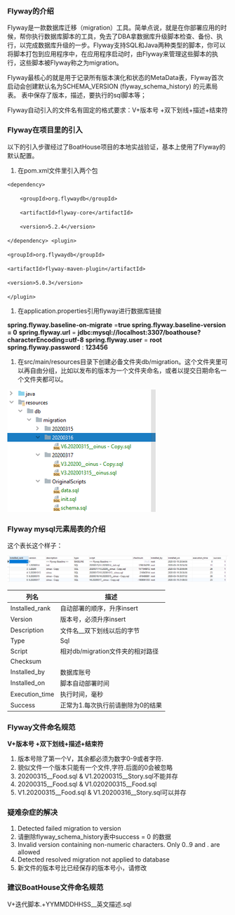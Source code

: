### Flyway的介绍

Flyway是一款数据库迁移（migration）工具。简单点说，就是在你部署应用的时候，帮你执行数据库脚本的工具，免去了DBA拿数据库升级脚本检查、备份、执行，以完成数据库升级的一步。Flyway支持SQL和Java两种类型的脚本，你可以将脚本打包到应用程序中，在应用程序启动时，由Flyway来管理这些脚本的执行，这些脚本被Flyway称之为migration。

Flyway最核心的就是用于记录所有版本演化和状态的MetaData表，Flyway首次启动会创建默认名为SCHEMA\_VERSION (flyway\_schema\_history) 的元素局表。 表中保存了版本，描述，要执行的sql脚本等；

Flyway自动引入的文件名有固定的格式要求：V+版本号 +双下划线+描述+结束符

### Flyway在项目里的引入

以下的引入步骤经过了BoatHouse项目的本地实战验证，基本上使用了Flyway的默认配置。

1. 在pom.xml文件里引入两个包

``` 
<dependency>

    <groupId>org.flywaydb</groupId>

    <artifactId>flyway-core</artifactId>

    <version>5.2.4</version>

</dependency> <plugin>

<groupId>org.flywaydb</groupId>

<artifactId>flyway-maven-plugin</artifactId>

<version>5.0.3</version>

</plugin>
```

1. 在application.properties引用flyway进行数据库链接

**spring.flyway.baseline-on-migrate** =**true
spring.flyway.baseline-version **=** 0**
**spring.flyway.url** = **jdbc:mysql://localhost:3307/boathouse?characterEncoding=utf-8**
**spring.flyway.user** = **root**
**spring.flyway.password** : **123456**

1. 在src/main/resources目录下创建必备文件夹db/migration。这个文件夹里可以再自由分组，比如以发布的版本为一个文件夹命名，或者以提交日期命名一个文件夹都可以。

![](../images/flyway1.png)
 
### Flyway mysql元素局表的介绍

这个表长这个样子：

![](../images/flyway2.png)
 
| **列名** | **描述** |
| --- | --- |
| Installed\_rank | 自动部署的顺序，升序insert |
| Version | 版本号，必须升序insert |
| Description | 文件名\_\_双下划线以后的字节 |
| Type | Sql |
| Script | 相对db/migration文件夹的相对路径 |
| Checksum |   |
| Installed\_by | 数据库账号 |
| Installed\_on | 脚本自动部署时间 |
| Execution\_time | 执行时间，毫秒 |
| Success | 正常为1.每次执行前请删除为0的结果 |



### Flyway文件命名规范

**V+版本号 +双下划线+描述+结束符**

1. 版本号除了第一个V，其余都必须为数字0-9或者字符.
2. 貌似文件一个版本只能有一个文件,字符.后面的0会被忽略
  1. 20200315\_\_Food.sql &amp; V1.20200315\_\_Story.sql不能并存
  2. 20200315\_\_Food.sql &amp; V1.020200315\_\_Food.sql
  3.  V1.20200315\_\_Food.sql &amp; V1.20200316\_\_Story.sql可以并存

### 疑难杂症的解决

1. Detected failed migration to version
  1. 请删除flyway\_schema\_history表中success = 0 的数据
2. Invalid version containing non-numeric characters. Only 0..9 and . are allowed
3. Detected resolved migration not applied to database
  1. 新文件的版本号比已经保存的版本号小，请修改

### 建议BoatHouse文件命名规范

V+迭代脚本.+YYMMDDHHSS\_\_英文描述.sql



